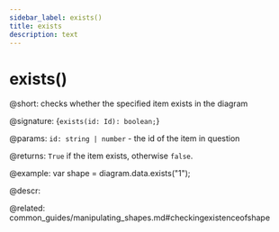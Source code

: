 ```yaml
---
sidebar_label: exists()
title: exists
description: text
---
```


# exists()

@short: checks whether the specified item exists in the diagram

@signature: {`exists(id: Id): boolean;`}

@params:
`id: string | number` - the id of the item in question

@returns:
`True` if the item exists, otherwise `false`.

@example:
var shape = diagram.data.exists("1"); 

@descr:

@related:
common_guides/manipulating_shapes.md#checkingexistenceofshape
